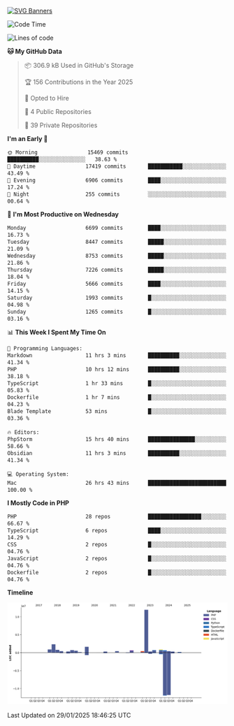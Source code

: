 [![SVG Banners](https://svg-banners.vercel.app/api?type=glitch&text1=Gere_Lajos%F0%9F%92%BB&width=800&height=400)](https://github.com/Akshay090/svg-banners)

<!--START_SECTION:waka-->
![Code Time](http://img.shields.io/badge/Code%20Time-2%2C132%20hrs%2044%20mins-blue)

![Lines of code](https://img.shields.io/badge/From%20Hello%20World%20I%27ve%20Written-24.6%20million%20lines%20of%20code-blue)

**🐱 My GitHub Data** 

> 📦 306.9 kB Used in GitHub's Storage 
 > 
> 🏆 156 Contributions in the Year 2025
 > 
> 💼 Opted to Hire
 > 
> 📜 4 Public Repositories 
 > 
> 🔑 39 Private Repositories 
 > 
**I'm an Early 🐤** 

```text
🌞 Morning                15469 commits       ██████████░░░░░░░░░░░░░░░   38.63 % 
🌆 Daytime                17419 commits       ███████████░░░░░░░░░░░░░░   43.49 % 
🌃 Evening                6906 commits        ████░░░░░░░░░░░░░░░░░░░░░   17.24 % 
🌙 Night                  255 commits         ░░░░░░░░░░░░░░░░░░░░░░░░░   00.64 % 
```
📅 **I'm Most Productive on Wednesday** 

```text
Monday                   6699 commits        ████░░░░░░░░░░░░░░░░░░░░░   16.73 % 
Tuesday                  8447 commits        █████░░░░░░░░░░░░░░░░░░░░   21.09 % 
Wednesday                8753 commits        █████░░░░░░░░░░░░░░░░░░░░   21.86 % 
Thursday                 7226 commits        █████░░░░░░░░░░░░░░░░░░░░   18.04 % 
Friday                   5666 commits        ████░░░░░░░░░░░░░░░░░░░░░   14.15 % 
Saturday                 1993 commits        █░░░░░░░░░░░░░░░░░░░░░░░░   04.98 % 
Sunday                   1265 commits        █░░░░░░░░░░░░░░░░░░░░░░░░   03.16 % 
```


📊 **This Week I Spent My Time On** 

```text
💬 Programming Languages: 
Markdown                 11 hrs 3 mins       ██████████░░░░░░░░░░░░░░░   41.34 % 
PHP                      10 hrs 12 mins      ██████████░░░░░░░░░░░░░░░   38.18 % 
TypeScript               1 hr 33 mins        █░░░░░░░░░░░░░░░░░░░░░░░░   05.83 % 
Dockerfile               1 hr 7 mins         █░░░░░░░░░░░░░░░░░░░░░░░░   04.23 % 
Blade Template           53 mins             █░░░░░░░░░░░░░░░░░░░░░░░░   03.36 % 

🔥 Editors: 
PhpStorm                 15 hrs 40 mins      ███████████████░░░░░░░░░░   58.66 % 
Obsidian                 11 hrs 3 mins       ██████████░░░░░░░░░░░░░░░   41.34 % 

💻 Operating System: 
Mac                      26 hrs 43 mins      █████████████████████████   100.00 % 
```

**I Mostly Code in PHP** 

```text
PHP                      28 repos            █████████████████░░░░░░░░   66.67 % 
TypeScript               6 repos             ████░░░░░░░░░░░░░░░░░░░░░   14.29 % 
CSS                      2 repos             █░░░░░░░░░░░░░░░░░░░░░░░░   04.76 % 
JavaScript               2 repos             █░░░░░░░░░░░░░░░░░░░░░░░░   04.76 % 
Dockerfile               2 repos             █░░░░░░░░░░░░░░░░░░░░░░░░   04.76 % 
```



**Timeline**

![Lines of Code chart](https://raw.githubusercontent.com/gere-lajos/gere-lajos/main/assets/bar_graph.png)


 Last Updated on 29/01/2025 18:46:25 UTC
<!--END_SECTION:waka-->
